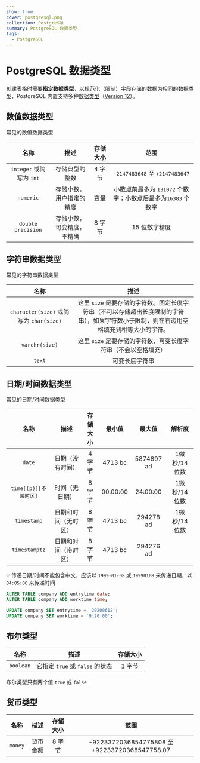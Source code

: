 ```yaml
---
show: true
cover: postgresql.png
collection: PostgreSQL
summary: PostgreSQL 数据类型
tags:
  - PostgreSQL
---
```


# PostgreSQL 数据类型

创建表格时需要**指定数据类型**，以规范化（限制）字段存储的数据为相同的数据类型，PostgreSQL 内置支持多种[数据类型](http://postgres.cn/docs/11/datatype.html)（[Version 12](https://www.postgresql.org/docs/12/datatype.html)）。
## 数值数据类型
常见的数值数据类型

|                名称                 |                 描述                  | 存储大小 |                                           范围                                           |
| :-----------------------------------: | :-------------------------------------: | :----------: | :----------------------------------------------------------------------------------------: |
| `integer` 或简写为 `int`  |          存储典型的整数          |  4 字节   |                      `-2147483648` 至 `+2147483647`                       |
|            `numeric`            |  存储小数，用户指定的精度   |    变量    | 小数点前最多为 `131072` 个数字；小数点后最多为`16383` 个数字 |
|    `double precision`     | 存储小数，可变精度，不精确 |  8 字节   |                                    15 位数字精度                                     |

## 字符串数据类型
常见的字符串数据类型

|                  名称                   |                             描述                             |
| :-------------------------------------: | :----------------------------------------------------------: |
| `character(size)` 或简写为 `char(size)` | 这里 `size` 是要存储的字符数。固定长度字符串（不可以存储超出长度限制的字符串），如果字符数小于限制，则在右边用空格填充到相等大小的字符。 |
|             `varchr(size)`              | 这里 `size` 是要存储的字符数，可变长度字符串（不会以空格填充） |
|                 `text`                  |                        可变长度字符串                        |

## 日期/时间数据类型
常见的日期/时间数据类型

|              名称               |             描述             | 存储大小 |  最小值   |     最大值     |      解析度      |
| :-------------------------------: | :----------------------------: | :----------: | :---------: | :---------------: | :-----------------: |
|            `date`             |    日期（没有时间）    |  4 字节   | 4713 bc | 5874897 ad | 1微秒/14位数 |
| `time[(p)][不带时区]` |     时间（无日期）      |  8 字节   | 00:00:00 |    24:00:00    | 1微秒/14位数 |
|        `timestamp`         | 日期和时间（无时区） |  8 字节   | 4713 bc  |  294278 ad  | 1微秒/14位数 |
|       `timestamptz`       | 日期和时间（带时区） |  8 字节   | 4713 bc  |         294276 ad          |                     |

:bulb: 传递日期/时间不能包含中文，应该以 `1999-01-08` 或 `19990108` 来传递日期，以 `04:05:06` 来传递时间

```sql
ALTER TABLE company ADD entrytime date;
ALTER TABLE company ADD worktime time;

UPDATE company SET entrytime = '20200612';
UPDATE company SET worktime = '9:20:00';
```

## 布尔类型

|     名称      |                     描述                     | 存储大小 |
| :-------------: | :--------------------------------------------: | :----------: |
| `boolean` | 它指定 `true` 或 `false` 的状态 |  1 字节   |

布尔类型只有两个值 `true` 或 `false`

## 货币类型

|   名称    |    描述    | 存储大小 | 范围 |
| :---------: | :----------: | :----------: | :----: |
| `money` | 货币金额 |  8 字节   |    -9223372036854775808 至 +92233720368547758.07    |